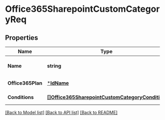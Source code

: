 # Office365SharepointCustomCategoryReq

## Properties
Name | Type | Description | Notes
------------ | ------------- | ------------- | -------------
**Name** | **string** | Name of the custom category. | [default to null]
**Office365Plan** | [***IdName**](IdName.md) |  | [default to null]
**Conditions** | [**[]Office365SharepointCustomCategoryCondition**](Office365SharepointCustomCategoryCondition.md) |  | [default to null]

[[Back to Model list]](../README.md#documentation-for-models) [[Back to API list]](../README.md#documentation-for-api-endpoints) [[Back to README]](../README.md)

